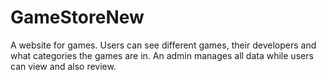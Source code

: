 # GameStoreNew

A website for games. Users can see different games, their developers and what categories the games are in. An admin manages all data while users can view and also review.
